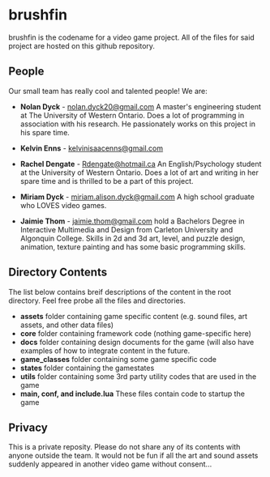 brushfin
========
brushfin is the codename for a video game project. All of the files for said project are hosted on this github repository.

People
------
Our small team has really cool and talented people! We are:

- **Nolan Dyck** - nolan.dyck20@gmail.com
  A master's engineering student at The University of Western Ontario. Does a lot of programming in association with his research. He passionately works on this project in his spare time.
  
- **Kelvin Enns** - kelvinisaacenns@gmail.com

- **Rachel Dengate** - Rdengate@hotmail.ca
  An English/Psychology student at the University of Western Ontario. Does a lot of art and writing in her spare time and is thrilled to be a part of this project.

- **Miriam Dyck** - miriam.alison.dyck@gmail.com
  A high school graduate who LOVES video games.

- **Jaimie Thom** - jaimie.thom@gmail.com hold a Bachelors Degree in Interactive Multimedia and Design from Carleton University and Algonquin College. Skills in 2d and 3d art, level, and puzzle design, animation, texture painting and has some basic programming skills. 

Directory Contents
------------------
The list below contains breif descriptions of the content in the root directory. Feel free probe all the files and directories.

- **assets**  folder containing game specific content (e.g. sound files, art assets, and other data files)
- **core**    folder containing framework code (nothing game-specific here)
- **docs**    folder containing design documents for the game (will also have examples of how to integrate content in the future.
- **game_classes** folder containing some game specific code
- **states**  folder containing the gamestates
- **utils**   folder containing some 3rd party utility codes that are used in the game
- **main, conf, and include.lua** These files contain code to startup the game

Privacy
-------

This is a private reposity. Please do not share any of its contents with anyone outside the team. It would not be fun if all the art and sound assets suddenly appeared in another video game without consent...
